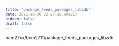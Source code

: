 ```yaml
---
title: "package_feeds_packages_libzdb"
date: 2021-10-30 22:27:28.691217
hidden: false
draft: false
---
```


bcm27xx/bcm2711/package_feeds_packages_libzdb

